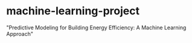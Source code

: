 # machine-learning-project
"Predictive Modeling for Building Energy Efficiency: A Machine Learning Approach"
